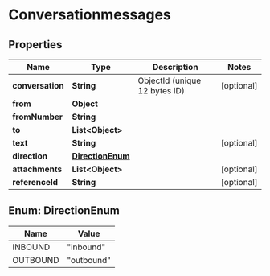 

# Conversationmessages


## Properties

| Name | Type | Description | Notes |
|------------ | ------------- | ------------- | -------------|
|**conversation** | **String** | ObjectId (unique 12 bytes ID) |  [optional] |
|**from** | **Object** |  |  |
|**fromNumber** | **String** |  |  |
|**to** | **List&lt;Object&gt;** |  |  |
|**text** | **String** |  |  [optional] |
|**direction** | [**DirectionEnum**](#DirectionEnum) |  |  |
|**attachments** | **List&lt;Object&gt;** |  |  [optional] |
|**referenceId** | **String** |  |  [optional] |



## Enum: DirectionEnum

| Name | Value |
|---- | -----|
| INBOUND | &quot;inbound&quot; |
| OUTBOUND | &quot;outbound&quot; |



